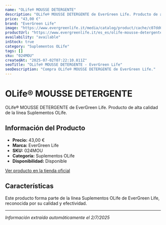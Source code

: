 ```yaml
---
name: "OLife® MOUSSE DETERGENTE"
description: "OLife® MOUSSE DETERGENTE de EverGreen Life. Producto de alta calidad."
price: "43,00 €"
brand: "EverGreen Life"
image: "https://www.evergreenlife.it/media/catalog/product/cache/c07dd61d864357977e19899508bed4cf/s/k/sku_024mou.png"
productUrl: "https://www.evergreenlife.it/es_es/olife-mousse-detergente.html"
availability: "available"
inStock: true
category: "Suplementos OLife"
tags: []
sku: "024MOU"
createdAt: "2025-07-02T07:22:10.811Z"
seoTitle: "OLife® MOUSSE DETERGENTE - EverGreen Life"
seoDescription: "Compra OLife® MOUSSE DETERGENTE de EverGreen Life."
---
```


# OLife® MOUSSE DETERGENTE

OLife® MOUSSE DETERGENTE de EverGreen Life. Producto de alta calidad de la línea Suplementos OLife.

## Información del Producto

- **Precio:** 43,00 €
- **Marca:** EverGreen Life
- **SKU:** 024MOU
- **Categoría:** Suplementos OLife
- **Disponibilidad:** Disponible

[Ver producto en la tienda oficial](https://www.evergreenlife.it/es_es/olife-mousse-detergente.html)

## Características

Este producto forma parte de la línea Suplementos OLife de EverGreen Life, reconocida por su calidad y efectividad.

---

*Información extraída automáticamente el 2/7/2025*
